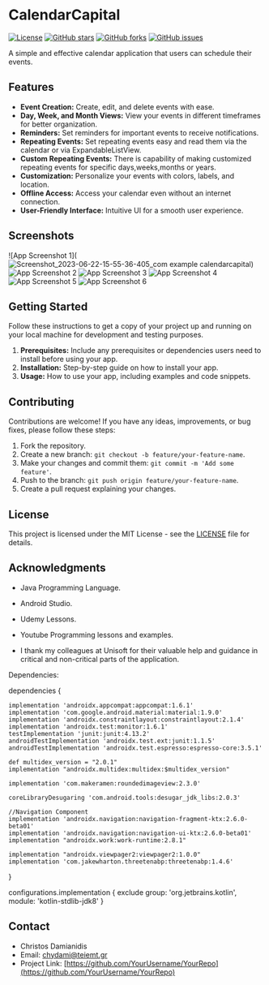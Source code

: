 # CalendarCapital

[![License](https://img.shields.io/badge/license-MIT-blue.svg)](https://opensource.org/licenses/MIT)
[![GitHub stars](https://img.shields.io/github/stars/YourUsername/YourRepo.svg)](https://github.com/YourUsername/YourRepo/stargazers)
[![GitHub forks](https://img.shields.io/github/forks/YourUsername/YourRepo.svg)](https://github.com/YourUsername/YourRepo/network)
[![GitHub issues](https://img.shields.io/github/issues/YourUsername/YourRepo.svg)](https://github.com/YourUsername/YourRepo/issues)

A simple and effective calendar application that users can schedule their events.

## Features

- **Event Creation:** Create, edit, and delete events with ease.
- **Day, Week, and Month Views:** View your events in different timeframes for better organization.
- **Reminders:** Set reminders for important events to receive notifications.
- **Repeating Events:** Set repeating events easy and read them via the calendar or via ExpandableListView.
- **Custom Repeating Events:** There is capability of making customized repeating events for specific days,weeks,months or years. 
- **Customization:** Personalize your events with colors, labels, and location.
- **Offline Access:** Access your calendar even without an internet connection.
- **User-Friendly Interface:** Intuitive UI for a smooth user experience.

## Screenshots


![App Screenshot 1](![Screenshot_2023-06-22-15-55-36-405_com example calendarcapital](https://github.com/Chrisdamia99/CalendarCapital/assets/48257791/8d50e8e8-1569-48d1-a1b2-4794ec4d8d36))
![App Screenshot 2](![navDrawer](https://github.com/Chrisdamia99/CalendarCapital/assets/48257791/8a859fc4-e670-421c-98cc-a902722ffc78))
![App Screenshot 3](![notificationBuble](https://github.com/Chrisdamia99/CalendarCapital/assets/48257791/7f1b4473-babe-40ac-a69b-7599d35e3aa9))
![App Screenshot 4](![colorSpinner](https://github.com/Chrisdamia99/CalendarCapital/assets/48257791/681e57c3-c299-4771-81de-e34fb56ccf00))
![App Screenshot 5](![customRepeatWeek](https://github.com/Chrisdamia99/CalendarCapital/assets/48257791/5cae5917-fda1-4a16-92dd-869336e105e2))
![App Screenshot 6](![newViewEventAlarms](https://github.com/Chrisdamia99/CalendarCapital/assets/48257791/f77bb989-5f3f-47e2-8144-c661ace9662a))

<!-- Add more screenshots if necessary -->

## Getting Started

Follow these instructions to get a copy of your project up and running on your local machine for development and testing purposes.

1. **Prerequisites:** Include any prerequisites or dependencies users need to install before using your app.
2. **Installation:** Step-by-step guide on how to install your app.
3. **Usage:** How to use your app, including examples and code snippets.

## Contributing

Contributions are welcome! If you have any ideas, improvements, or bug fixes, please follow these steps:

1. Fork the repository.
2. Create a new branch: `git checkout -b feature/your-feature-name`.
3. Make your changes and commit them: `git commit -m 'Add some feature'`.
4. Push to the branch: `git push origin feature/your-feature-name`.
5. Create a pull request explaining your changes.

## License

This project is licensed under the MIT License - see the [LICENSE](LICENSE) file for details.

## Acknowledgments

- Java Programming Language.
- Android Studio.
- Udemy Lessons.
- Youtube Programming lessons and examples.

- I thank my colleagues at Unisoft for their valuable help and guidance in critical and non-critical parts of the application.

  
Dependencies:

dependencies {

    implementation 'androidx.appcompat:appcompat:1.6.1'
    implementation 'com.google.android.material:material:1.9.0'
    implementation 'androidx.constraintlayout:constraintlayout:2.1.4'
    implementation 'androidx.test:monitor:1.6.1'
    testImplementation 'junit:junit:4.13.2'
    androidTestImplementation 'androidx.test.ext:junit:1.1.5'
    androidTestImplementation 'androidx.test.espresso:espresso-core:3.5.1'
  
    def multidex_version = "2.0.1"
    implementation "androidx.multidex:multidex:$multidex_version"
  
    implementation 'com.makeramen:roundedimageview:2.3.0'

    coreLibraryDesugaring 'com.android.tools:desugar_jdk_libs:2.0.3'

    //Navigation Component
    implementation 'androidx.navigation:navigation-fragment-ktx:2.6.0-beta01'
    implementation 'androidx.navigation:navigation-ui-ktx:2.6.0-beta01'
    implementation "androidx.work:work-runtime:2.8.1"

    implementation "androidx.viewpager2:viewpager2:1.0.0"
    implementation 'com.jakewharton.threetenabp:threetenabp:1.4.6'

}

configurations.implementation {
    exclude group: 'org.jetbrains.kotlin', module: 'kotlin-stdlib-jdk8'
}


## Contact

- Christos Damianidis  
- Email: chydami@teiemt.gr
- Project Link: [https://github.com/YourUsername/YourRepo](https://github.com/YourUsername/YourRepo)

